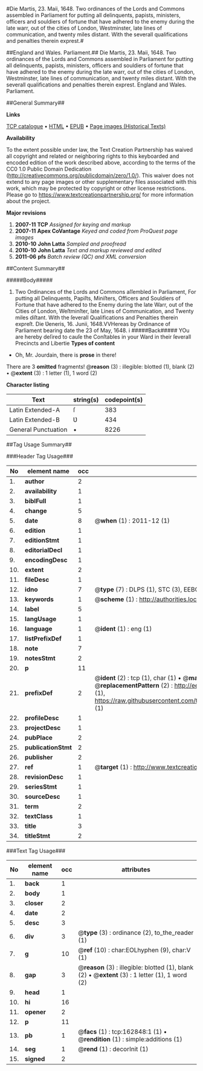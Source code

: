 #Die Martis, 23. Maii, 1648. Two ordinances of the Lords and Commons assembled in Parliament for putting all delinquents, papists, ministers, officers and souldiers of fortune that have adhered to the enemy during the late warr, out of the cities of London, Westminster, late lines of communication, and twenty miles distant. With the severall qualifications and penalties therein exprest.#

##England and Wales. Parliament.##
Die Martis, 23. Maii, 1648. Two ordinances of the Lords and Commons assembled in Parliament for putting all delinquents, papists, ministers, officers and souldiers of fortune that have adhered to the enemy during the late warr, out of the cities of London, Westminster, late lines of communication, and twenty miles distant. With the severall qualifications and penalties therein exprest.
England and Wales. Parliament.

##General Summary##

**Links**

[TCP catalogue](http://www.ota.ox.ac.uk/tcp/)  • 
[HTML](http://tei.it.ox.ac.uk/tcp/Texts-HTML/free/A83/A83545.html)  • 
[EPUB](http://tei.it.ox.ac.uk/tcp/Texts-EPUB/free/A83/A83545.epub) • 
[Page images (Historical Texts)](https://historicaltexts.jisc.ac.uk/eebo-99869632e)

**Availability**

To the extent possible under law, the Text Creation Partnership has waived all copyright and related or neighboring rights to this keyboarded and encoded edition of the work described above, according to the terms of the CC0 1.0 Public Domain Dedication (http://creativecommons.org/publicdomain/zero/1.0/). This waiver does not extend to any page images or other supplementary files associated with this work, which may be protected by copyright or other license restrictions. Please go to https://www.textcreationpartnership.org/ for more information about the project.

**Major revisions**

1. __2007-11__ __TCP__ *Assigned for keying and markup*
1. __2007-11__ __Apex CoVantage__ *Keyed and coded from ProQuest page images*
1. __2010-10__ __John Latta__ *Sampled and proofread*
1. __2010-10__ __John Latta__ *Text and markup reviewed and edited*
1. __2011-06__ __pfs__ *Batch review (QC) and XML conversion*

##Content Summary##

#####Body#####

1. Two Ordinances of the Lords and Commons aſſembled in Parliament, For putting all Delinquents, Papiſts, Miniſters, Officers and Souldiers of Fortune that have adhered to the Enemy during the late Warr, out of the Cities of London, Weſtminſter, late Lines of Communication, and Twenty miles diſtant. With the ſeverall Qualifications and Penalties therein expreſt.
Die Ʋeneris, 16. Junii, 1648.VVHereas by Ordinance of Parliament bearing date the 23 of May, 1648. i
#####Back#####
YOu are hereby deſired to cauſe the Conſtables in your Ward in their ſeverall Precincts and Libertie
**Types of content**

  * Oh, Mr. Jourdain, there is **prose** in there!

There are 3 **omitted** fragments! 
 @__reason__ (3) : illegible: blotted (1), blank (2)  •  @__extent__ (3) : 1 letter (1), 1 word (2)

**Character listing**


|Text|string(s)|codepoint(s)|
|---|---|---|
|Latin Extended-A|ſ|383|
|Latin Extended-B|Ʋ|434|
|General Punctuation|•|8226|

##Tag Usage Summary##

###Header Tag Usage###

|No|element name|occ|attributes|
|---|---|---|---|
|1.|__author__|2||
|2.|__availability__|1||
|3.|__biblFull__|1||
|4.|__change__|5||
|5.|__date__|8| @__when__ (1) : 2011-12 (1)|
|6.|__edition__|1||
|7.|__editionStmt__|1||
|8.|__editorialDecl__|1||
|9.|__encodingDesc__|1||
|10.|__extent__|2||
|11.|__fileDesc__|1||
|12.|__idno__|7| @__type__ (7) : DLPS (1), STC (3), EEBO-CITATION (1), PROQUEST (1), VID (1)|
|13.|__keywords__|1| @__scheme__ (1) : http://authorities.loc.gov/ (1)|
|14.|__label__|5||
|15.|__langUsage__|1||
|16.|__language__|1| @__ident__ (1) : eng (1)|
|17.|__listPrefixDef__|1||
|18.|__note__|7||
|19.|__notesStmt__|2||
|20.|__p__|11||
|21.|__prefixDef__|2| @__ident__ (2) : tcp (1), char (1)  •  @__matchPattern__ (2) : ([0-9\-]+):([0-9IVX]+) (1), (.+) (1)  •  @__replacementPattern__ (2) : http://eebo.chadwyck.com/downloadtiff?vid=$1&page=$2 (1), https://raw.githubusercontent.com/textcreationpartnership/Texts/master/tcpchars.xml#$1 (1)|
|22.|__profileDesc__|1||
|23.|__projectDesc__|1||
|24.|__pubPlace__|2||
|25.|__publicationStmt__|2||
|26.|__publisher__|2||
|27.|__ref__|1| @__target__ (1) : http://www.textcreationpartnership.org/docs/. (1)|
|28.|__revisionDesc__|1||
|29.|__seriesStmt__|1||
|30.|__sourceDesc__|1||
|31.|__term__|2||
|32.|__textClass__|1||
|33.|__title__|3||
|34.|__titleStmt__|2||


###Text Tag Usage###

|No|element name|occ|attributes|
|---|---|---|---|
|1.|__back__|1||
|2.|__body__|1||
|3.|__closer__|2||
|4.|__date__|2||
|5.|__desc__|3||
|6.|__div__|3| @__type__ (3) : ordinance (2), to_the_reader (1)|
|7.|__g__|10| @__ref__ (10) : char:EOLhyphen (9), char:V (1)|
|8.|__gap__|3| @__reason__ (3) : illegible: blotted (1), blank (2)  •  @__extent__ (3) : 1 letter (1), 1 word (2)|
|9.|__head__|1||
|10.|__hi__|16||
|11.|__opener__|2||
|12.|__p__|11||
|13.|__pb__|1| @__facs__ (1) : tcp:162848:1 (1)  •  @__rendition__ (1) : simple:additions (1)|
|14.|__seg__|1| @__rend__ (1) : decorInit (1)|
|15.|__signed__|2||
